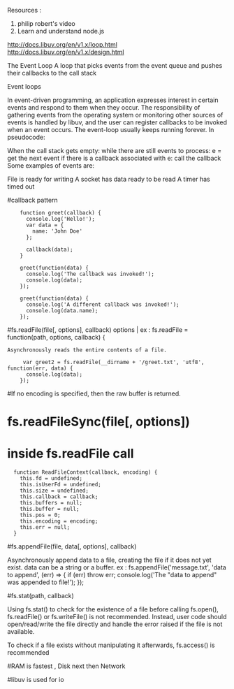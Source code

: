 Resources : 
  1) philip robert's video
  2) Learn and understand node.js



http://docs.libuv.org/en/v1.x/loop.html
http://docs.libuv.org/en/v1.x/design.html

The Event Loop
A loop that picks events from the event queue and
pushes their callbacks to the call stack

Event loops

In event-driven programming, an application expresses interest in certain events and respond to them when they occur. The responsibility of gathering events from the operating system or monitoring other sources of events is handled by libuv, and the user can register callbacks to be invoked when an event occurs. The event-loop usually keeps running forever. In pseudocode:

When the call stack gets empty:
while there are still events to process:
    e = get the next event
    if there is a callback associated with e:
        call the callback
Some examples of events are:

File is ready for writing
A socket has data ready to be read
A timer has timed out







#callback pattern

        function greet(callback) {
          console.log('Hello!');
          var data = {
            name: 'John Doe'
          };

          callback(data);
        }

        greet(function(data) {
          console.log('The callback was invoked!');
          console.log(data);
        });

        greet(function(data) {
          console.log('A different callback was invoked!');
          console.log(data.name);
        });
        
 #fs.readFile(file[, options], callback) 
   options <string> | <Object>
 ex : fs.readFile = function(path, options, callback) {
 
    Asynchronously reads the entire contents of a file.
 
         var greet2 = fs.readFile(__dirname + '/greet.txt', 'utf8', function(err, data) {
          console.log(data);
        });

#If no encoding is specified, then the raw buffer is returned.

# fs.readFileSync(file[, options])

# inside fs.readFile call
      function ReadFileContext(callback, encoding) {
        this.fd = undefined;
        this.isUserFd = undefined;
        this.size = undefined;
        this.callback = callback;
        this.buffers = null;
        this.buffer = null;
        this.pos = 0;
        this.encoding = encoding;
        this.err = null;
      }

 
 
 #fs.appendFile(file, data[, options], callback)
 
 
 Asynchronously append data to a file, creating the file if it does not yet exist. data can be a string or a buffer.
   ex : fs.appendFile('message.txt', 'data to append', (err) => {
        if (err) throw err;
        console.log('The "data to append" was appended to file!');
      });
      
 #fs.stat(path, callback)
 
 
Using fs.stat() to check for the existence of a file before calling fs.open(), fs.readFile() or fs.writeFile() is not recommended. Instead, user code should open/read/write the file directly and handle the error raised if the file is not available.

To check if a file exists without manipulating it afterwards, fs.access() is recommended


 
 
 
 
 
 
 
 
 
 
 
 







#RAM is fastest , Disk next then Network 


#libuv is used for io 

